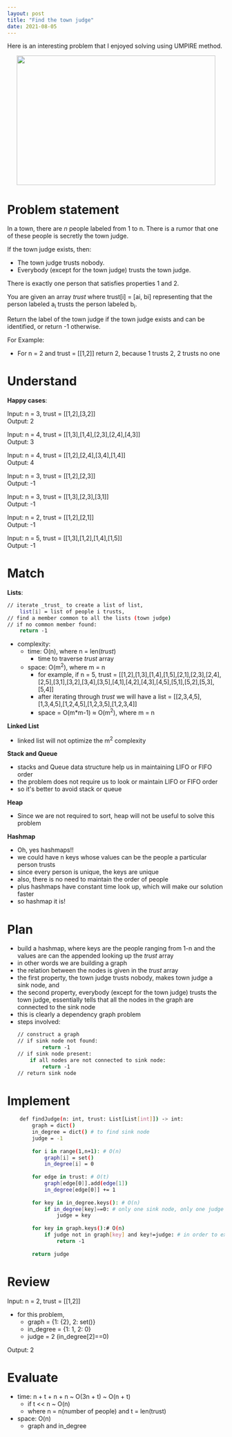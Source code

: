 ```yaml
---
layout: post
title: "Find the town judge"
date: 2021-08-05
---
```

Here is an interesting problem that I enjoyed solving using UMPIRE method.

<p align="center">
  <img width="460" height="300" src="/images/image_tj.jpg">
</p>


# Problem statement

In a town, there are _n_ people labeled from 1 to n. There is a rumor that one of these people is secretly the town judge.

If the town judge exists, then:

- The town judge trusts nobody.
- Everybody (except for the town judge) trusts the town judge.

There is exactly one person that satisfies properties 1 and 2.

You are given an array _trust_ where trust[i] = [ai, bi] representing that the person labeled a<sub>i</sub> trusts the person labeled b<sub>i</sub>. 

Return the label of the town judge if the town judge exists and can be identified, or return -1 otherwise.

For Example:
- For n = 2 and trust = [[1,2]] return 2, because 1 trusts 2, 2 trusts no one

# Understand 

**Happy cases**:

Input: n = 3, trust = [[1,2],[3,2]]\
Output: 2

Input: n = 4, trust = [[1,3],[1,4],[2,3],[2,4],[4,3]]\
Output: 3

Input: n = 4, trust = [[1,2],[2,4],[3,4],[1,4]]\
Output: 4

Input: n = 3, trust = [[1,2],[2,3]]\
Output: -1

Input: n = 3, trust = [[1,3],[2,3],[3,1]]\
Output: -1

Input: n = 2, trust = [[1,2],[2,1]]\
Output: -1

Input: n = 5, trust = [[1,3],[1,2],[1,4],[1,5]]\
Output: -1

# Match 

**Lists**:
```sh
// iterate _trust_ to create a list of list, 
    list[i] = list of people i trusts, 
// find a member common to all the lists (town judge)
// if no common member found: 
    return -1 
```
- complexity:
    - time: O(n), where n = len(_trust_)
        - time to traverse _trust_ array 
    - space: O(m<sup>2</sup>), where m = n
        - for example, if n = 5, trust = [[1,2],[1,3],[1,4],[1,5],[2,1],[2,3],[2,4],[2,5],[3,1],[3,2],[3,4],[3,5],[4,1],[4,2],[4,3],[4,5],[5,1],[5,2],[5,3],[5,4]]
        - after iterating through _trust_ we will have a list = [[2,3,4,5],[1,3,4,5],[1,2,4,5],[1,2,3,5],[1,2,3,4]]
        - space = O(m*m-1) ≈ O(m<sup>2</sup>), where m = n

**Linked List**
- linked list will not optimize the m<sup>2</sup> complexity 

**Stack and Queue**
- stacks and Queue data structure help us in maintaining LIFO or FIFO order
- the problem does not require us to look or maintain LIFO or FIFO order
- so it's better to avoid stack or queue 

**Heap**
- Since we are not required to sort, heap will not be useful to solve this problem 

**Hashmap**
- Oh, yes hashmaps!! 
- we could have n keys whose values can be the people a particular person trusts 
- since every person is unique, the keys are unique 
- also, there is no need to maintain the order of people 
- plus hashmaps have constant time look up, which will make our solution faster 
- so hashmap it is!

# Plan

- build a hashmap, where keys are the people ranging from 1-n and the values are can the appended looking up the _trust_ array
- in other words we are building a graph
- the relation between the nodes is given in the _trust_ array 
- the first property, the town judge trusts nobody, makes town judge a sink node, and
- the second property, everybody (except for the town judge) trusts the town judge, essentially tells that all the nodes in the graph are connected to the sink node
- this is clearly a dependency graph problem 
- steps involved:
    ```sh
    // construct a graph
    // if sink node not found: 
            return -1
    // if sink node present:
        if all nodes are not connected to sink node:
            return -1
    // return sink node
    ```
    
# Implement

```sh
    def findJudge(n: int, trust: List[List[int]]) -> int:
        graph = dict()
        in_degree = dict() # to find sink node
        judge = -1
        
        for i in range(1,n+1): # O(n) 
            graph[i] = set()
            in_degree[i] = 0
            
        for edge in trust: # O(t)
            graph[edge[0]].add(edge[1])
            in_degree[edge[0]] += 1
        
        for key in in_degree.keys(): # O(n)
            if in_degree[key]==0: # only one sink node, only one judge per town
                judge = key
   
        for key in graph.keys():# O(n)
            if judge not in graph[key] and key!=judge: # in order to exclude the judge himself
                return -1
            
        return judge
```

# Review 

Input: n = 2, trust = [[1,2]]
- for this problem, 
    - graph = {1: {2}, 2: set()}
    - in_degree = {1: 1, 2: 0} 
    - judge = 2 (in_degree[2]==0)

Output: 2

# Evaluate 

- time: n + t + n + n ~ O(3n + t) ~ O(n + t)
    - if t << n ~ O(n)
    - where n = n(number of people) and t = len(trust) 
- space: O(n) 
    - graph and in_degree

